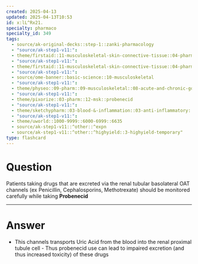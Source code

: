```yaml
---
created: 2025-04-13
updated: 2025-04-13T10:53
id: x:lL^Rx21.
specialty: pharmaco
specialty_id: 349
tags:
  - source/ak-original-decks::step-1::zanki-pharmacology
  - "source/ak-step1-v11:": 
  - theme/firstaid::11-musculoskeletal-skin-connective-tissue::04-pharm::09-gout-drugs
  - "source/ak-step1-v11:": 
  - theme/firstaid::11-musculoskeletal-skin-connective-tissue::04-pharm::09-gout-drugs::chronic::probenecid
  - "source/ak-step1-v11:": 
  - source/ome-banner::basic-science::10-musculoskeletal
  - "source/ak-step1-v11:": 
  - theme/physeo::09-pharm::09-musculoskeletal::08-acute-and-chronic-gout-treatment
  - "source/ak-step1-v11:": 
  - theme/pixorize::03-pharm::12-msk::probenecid
  - "source/ak-step1-v11:": 
  - theme/sketchypharm::03-blood-&-inflammation::03-anti-inflammatory::02-gout-drugs::zanki-extra
  - "source/ak-step1-v11:": 
  - theme/uworld::1000-9999::6000-6999::6635
  - source/ak-step1-v11::^other::^expn
  - source/ak-step1-v11::^other::^highyield::3-highyield-temporary"
type: flashcard
---
```


# Question
Patients taking drugs that are excreted via the renal tubular basolateral OAT channels (ex Penicillin, Cephalosporins, Methotrexate) should be monitored carefully while taking **Probenecid**

---

# Answer
- This channels transports Uric Acid from the blood into the renal proximal tubule cell  - Thus probenecid use can lead to impaired excretion (and thus increased toxicity) of these drugs